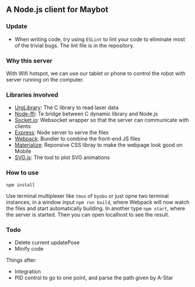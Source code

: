 ## A Node.js client for Maybot

### Update

- When writing code, try using `ESLint` to lint your code to eliminate most of the trivial bugs. The lint file is in the repository.

### Why this server

With Wifi hotspot, we can use our tablet or phone to control the robot with server running on the computer.

### Libraries involved

- [UrgLibrary](https://sourceforge.net/p/urgnetwork/wiki/Home/): The C library to read laser data
- [Node-ffi](https://github.com/node-ffi/node-ffi): Te bridge between C dynamic library and Node.js
- [Socket.io](socket.io): Websocket wrapper so that the server can communicate with clients
- [Express](expressjs.com): Node server to serve the files
- [Webpack](https://webpack.github.io/): Bundler to combine the front-end JS files
- [Materialize](http://materializecss.com/): Reponsive CSS libray to make the webpage look good on Mobile
- [SVG.js](https://svgdotjs.github.io/): The tool to plot SVG animations

### How to use
```
npm install
```

Use terminal multiplexer like `tmux` of `byobu` or just opne two terminal instances, in a window input `npm run build`, where Webpack will now watch the files and start automatically building. In another type `npm start`, where the server is started.
Then you can open localhost to see the result.

### Todo

- Delete current updatePose
- Minify code

Things after:
- Integration
- PID control to go to one point, and parse the path given by A-Star
